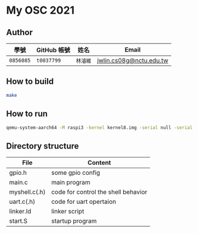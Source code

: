 # My OSC 2021

## Author

| 學號 | GitHub 帳號 | 姓名 | Email |
| --- | ----------- | --- | --- |
|`0856085`| `t0037799` | `林濬維` | jwlin.cs08g@nctu.edu.tw |

## How to build
```bash
make
```

## How to run
```bash
qemu-system-aarch64 -M raspi3 -kernel kernel8.img -serial null -serial stdio
```

## Directory structure

| File          | Content                                               | 
| --------------| ----------------------------------------------------- | 
| gpio.h        | some gpio config                                      |
| main.c        | main program                                          |
| myshell.c(.h) | code for control the shell behavior                   |
| uart.c(.h)    | code for uart opertaion                               |
| linker.ld     | linker script                                         |
| start.S       | startup program                                       |
